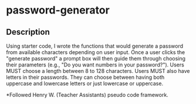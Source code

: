 # password-generator

## Description

Using starter code, I wrote the functions that would generate a password from available characters depending on user input. Once a user clicks the "generate password" a prompt box will then guide them through choosing their parameters (e.g., "Do you want numbers in your password?"). Users MUST choose a length between 8 to 128 characters. Users MUST also have letters in their passwords. They can choose between having both uppercase and lowercase letters or just lowercase or uppercase. 

*Followed Henry W. (Teacher Assistants) pseudo code framework.
